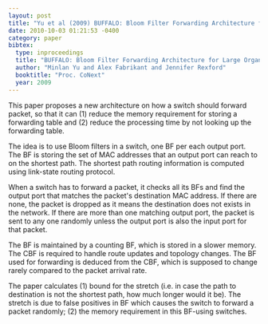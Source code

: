 ```yaml
---
layout: post
title: "Yu et al (2009) BUFFALO: Bloom Filter Forwarding Architecture for Large Organizations (CoNEXT)"
date: 2010-10-03 01:21:53 -0400
category: paper
bibtex:
  type: inproceedings
  title: "BUFFALO: Bloom Filter Forwarding Architecture for Large Organizations"
  author: "Minlan Yu and Alex Fabrikant and Jennifer Rexford"
  booktitle: "Proc. CoNext"
  year: 2009
---
```


This paper proposes a new architecture on how a switch should forward packet, so that it can (1) reduce the memory requirement for storing a forwarding table and (2) reduce the processing time by not looking up the forwarding table.

The idea is to use Bloom filters in a switch, one BF per each output port. The BF is storing the set of MAC addresses that an output port can reach to on the shortest path. The shortest path routing information is computed using link-state routing protocol.

When a switch has to forward a packet, it checks all its BFs and find the output port that matches the packet's destination MAC address. If there are none, the packet is dropped as it means the destination does not exists in the network. If there are more than one matching output port, the packet is sent to any one randomly unless the output port is also the input port for that packet.

The BF is maintained by a counting BF, which is stored in a slower memory. The CBF is required to handle route updates and topology changes. The BF used for forwarding is deduced from the CBF, which is supposed to change rarely compared to the packet arrival rate.

The paper calculates (1) bound for the stretch (i.e. in case the path to destination is not the shortest path, how much longer would it be). The stretch is due to false positives in BF which causes the switch to forward a packet randomly; (2) the memory requirement in this BF-using switches.
